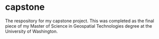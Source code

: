 # capstone
The respository for my capstone project. This was completed as the final piece of my Master of Science in Geospatial Technologies degree at the University of Washington.
